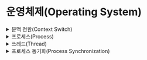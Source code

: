 # 운영체제(Operating System)

<details><summary>문맥 전환(Context Switch)</summary>

## 문맥 전환(Context Switch)이란?

현재 수행 중이던 프로세스(또는 쓰레드)를 멈추고 CPU를 다른 프로세스에 넘겨주는 과정을 문맥 전환(Context Switch)라고 한다. 문맥 전환은 멀티태스킹, 인터럽트 핸들링 또는 사용자 모드와 커널 모드 간의 전환 과정에서 발생하며 문맥 전환이 실행될 때마다 운영체제는 CPU를 제어<sup>[[1]](#contextswitch1)</sup>해야하므로, 과도한 문맥 전환 작업은 시스템 수준 CPU 소모<sup>[[2]](#contextswitch2)</sup>를 높이게 된다.

<div align="center">
	<img src="https://upload.wikimedia.org/wikipedia/commons/0/04/Context_switch.png" height="250px" align="middle"></img> 
    <br>
    <sub>문맥 전환(Context Switch) 프로세스 - <a href="https://ko.wikipedia.org/wiki/%EB%AC%B8%EB%A7%A5_%EA%B5%90%ED%99%98">Wikipedia</a></sub>  
    <br><br>
</div>

## 참고 자료

- [Context Switch - Wikipedia](https://ko.wikipedia.org/wiki/%EB%AC%B8%EB%A7%A5_%EA%B5%90%ED%99%98 'Context Switch')

---

1. <a name="contextswitch1"></a> 실행 중인 프로세스의 상태(문맥)를 PCB에 저장하고 중앙 처리 장치에 새로운 프로세스를 적재하는 작업을 말한다.
2. <a name="contextswitch2"></a> 문맥 전환이 잦으면 문맥 전환 처리 시간이 늘어나기 때문에 오버헤드도 증가한다.
   </details>

<details><summary>프로세스(Process)</summary>

## 프로세스란?

보조기억장치에 있는 프로그램이 주기억장치에 올라와 실행 중인 상태를 프로세스라고 한다. 실제 프로세스는 다음과 같이 다양하게 정의되고 있다.

- 실행(Executing, Running) 중인 프로그램
- PCB(Process Control Block)을 지닌 프로그램
- 프로그램 카운터(Program Counter)를 지닌 프로그램

## 프로세스의 구조

하나의 프로세스 코드는 코드, 데이터, 스택, 힙 영역으로 구성되어 있다.

- 코드(Code) 영역에는 실행할 CPU가 해석할 수 있는 프로그램의 바이너리 코드가 저장되어 있다.
- 데이터(Data) 영역에는 프로그램의 전역 변수, 정적 변수에 할당되는 데이터가 저장된다.
- 스택(Stack) 영역에는 지역변수와 함수 호출 시 전달되는 인수에 할당되는 데이터가 저장된다.
- 힙(Heap) 영역에는 동적으로 할당되는 데이터가 저장된다.

<div align="center">
	<img src="http://tcpschool.com/lectures/img_c_memory_structure.png"  align="middle"></img> 
    <br>
    <sub>프로세스 구성요소 - <a href="http://tcpschool.com/c/c_memory_structure">TCPSCHOOL</a></sub>  
    <br><br>
</div>

## 프로세스의 상태

중앙처리장치는 한번에 하나의 프로세스만 실행할 수 있다. 따라서 실행 외 상태의 프로세스를 관리하기 위해 커널 내에는 준비 큐, 대기 큐, 실행 큐 등의 자료 구조가 있으며 커널은 이것들을 이용하여 프로세스의 상태를 관리한다.

- 생성(create): 프로그램이 메모리에 적재되면서 프로세스가 생성되는 단계
- 실행(running): 프로세스가 CPU를 차지하여 명령어들이 실행되고 있는 단계
- 준비(ready): 프로세스가 CPU를 사용하고 있지는 않지만 언제든지 사용할 수 있느 상태로, CPU가 할당되기를 기다리고 있는 단계
- 대기(waiting) 또는 보류(block): 프로세스가 입출력 완료, 시그널 수신 등 어떤 사건을 기다리고 있는 단계
- 종료(terminated): 프로세스의 실행이 종료된 단계

  <div align="center">
  <img src="https://upload.wikimedia.org/wikipedia/commons/thumb/8/83/Process_states.svg/1024px-Process_states.svg.png" height="300px;"  align="middle"></img> 
      <br>
      <sub>프로세스 상태 - <a href="https://ko.wikipedia.org/wiki/%ED%94%84%EB%A1%9C%EC%84%B8%EC%8A%A4">Wikipedia</a></sub>  
      <br><br>
  </div>

## 프로세스의 상태 전환

프로세스의 각 상태 전환 단계를 다음과 같이 분류한다.

- 디스패치(dispatch): 준비 완료 리스트의 맨 앞에 있던 프로세스가 준비 완료 상태에서 실행 상태(CPU 점유)로 전환될 때
- 시간 제한(time out): 중앙처리장치의 독점 사용 방지를 위해 주어진 시간이 끝난 프로세스가 실행 상태에서 준비 완료 상태로 전환될 때
- 보류(block): 주어진 시간이 종료되기 전에 I/O 작업이 요구되어 프로세스가 실행 상태에서 대기 상태로 전환될 때
- 깨움(wakeup): I/O 작업이 종료되어 프로세스가 대기 상태에서 준비 완료 상태로 전환될 때

## 프로세스 제어 블록(Process Control Block)

프로세스 제어 블록이란 필요한 프로세스의 모든 정보를 담고 있는 운영체제 커널의 자료구조이다. 이는 프로세스 생성 시에 만들어지고 프로세스가 종료되면 제거되며 프로세스 상태 변화가 일어나면 트래픽 제어기에 의해 프로세스 제어 블록의 내용이 변경된다. PCB는 프로세스의 중요 정보를 가지고 있기 때문에 일반 사용자가 접근하지 못하는 보호 메모리 영역에 보관되며 주로 연결 리스트로 프로세스 제어 블록을 보관한다.

  <div align="center">
  <img src="https://i.imgur.com/CuS0wlk.jpg"  align="middle"></img> 
      <br>
      <sub>프로세스 제어 블록(PCB) - <a href="http://www.ques10.com/p/24811/short-note-on-process-control-block/">Ques10</a></sub>  
      <br><br>
  </div>

- 프로세스 식별자(Process ID)
- 프로세스 상태(Process State): 생성(create), 준비(ready), 실행(running), 대기(waiting), 완료(terminated) 상태가 있다. 유예준비상태(suspended ready), 유예대기상태(suspended wait)는 스택이 아닌 보조기억장치에 저장된다.
- 프로그램 카운터(Program Counter): 다음 실행할 명령어의 주소를 가리킨다.
- CPU 레지스터 및 일반 레지스터
- CPU 스케줄링 정보: 우선 순위, 최종 실행 시각, CPU 점유 시간 등
- 메모리 관리 정보: 해당 프로세스의 주소 공간 등
- 프로세스 계정 정보: 페이지 테이블, 스케줄링 큐 포인터, 소유자, 부모자 등
- 입출력 상태 정보: 프로세스에 할당된 입출력 장치 목록, 열린 파일 목록 등

## 참고 자료

- [프로세스 - Wikipedia](https://ko.wikipedia.org/wiki/%ED%94%84%EB%A1%9C%EC%84%B8%EC%8A%A4 '프로세스')
- [프로세스 제어 블록 - Wikipedia](https://ko.wikipedia.org/wiki/%ED%94%84%EB%A1%9C%EC%84%B8%EC%8A%A4_%EC%A0%9C%EC%96%B4_%EB%B8%94%EB%A1%9D '프로세스 제어 블록')
- [메모리의 구조 - TCPSCHOOL](http://tcpschool.com/c/c_memory_structure 'TCPSCHOOL')

---

   </details>

<details><summary>쓰레드(Thread)</summary>

## 쓰레드의 개념

CPU에 할당되어 수행되는 프로세스 내에서 실행되는 단위이다. 기존의 CPU의 작업 단위는 프로세스 단위였으나 서로 독립적인 일들을 불필요하게 순차적으로 처리하는 프로세스의 문제점을 개선하고자 프로세스보다 좀 더 작고 독립적으로 스케줄링이 가능한 프로세스 내의 실행 단위인 쓰레드라는 개념이 도입되었다.

  <div align="center">
  <img src="https://upload.wikimedia.org/wikipedia/commons/thumb/a/a5/Multithreaded_process.svg/330px-Multithreaded_process.svg.png"  align="middle"></img> 
      <br>
      <sub>두 개의 쓰레드를 실행하고 있는 하나의 프로세스 - <a href="http://www.ques10.com/p/24811/short-note-on-process-control-block/">Wikipedia</a></sub>  
      <br><br>
  </div>

## 쓰레드의 장단점

### 장점

멀티 프로세스에서 독립적으로 실행되어 각각의 별개의 메모리를 차지하는 프로세스와 달리 하나의 프로세스 내에 존재하기 때문에 메모리를 공유해서 사용한다. 메모리를 공유할 수 있기 때문에 쓰레드 간의 전환 속도가 프로세스 간의 전환 속도보다 빠르며, CPU가 여러 개일 때 각각의 CPU가 쓰레드를 하나씩 담당하는 방법으로 속도를 높일 수 있다.

### 단점

실행 순서를 보장할 수 없어 경쟁 상태<sup>[[1]](#thread1)</sup>가 발생한다. 세마포어 같은 프로세스/쓰레드 동기화 통해 이러한 문제를 해결할 수 있다.

## 싱글 쓰레드와 멀티 쓰레드

### 싱글 쓰레드

프로세스 내에 하나의 쓰레드가 존재하여 모든 작업을 처리한다.

### 멀티 쓰레드

여러 개의 쓰레드가 하나의 프로세스에 존재하여 여러 작업들을 동시에<sup>[[2]](#thread2)</sup> 처리한다. 각각의 쓰레드는 힙 영역, 정적 영역, 코드를 공유하지만, 자기 고유의 레지스터와 스택을 가지고 있다.

  <div align="center">
  <img src="https://www.cs.uic.edu/~jbell/CourseNotes/OperatingSystems/images/Chapter4/4_01_ThreadDiagram.jpg" width="675px;"  align="middle"></img> 
      <br>
      <sub>싱글 쓰레드와 멀티 쓰레드 - <a href="https://www.cs.uic.edu/~jbell/CourseNotes/OperatingSystems/4_Threads.html">uic.edu</a></sub>  
      <br><br>
  </div>

## 커널 레벨 쓰레드와 유저 레벨 쓰레드

### 유저 레벨 쓰레드(User-Level Thread)

유저 레벨 쓰레드는 운영체제에서 지원하지 않는 쓰레드 기능을 사용하기 위해 사용자가 직접 구현한 쓰레드이며 이는 보통 라이브러리로 구현된다. 동일한 메모리 영역에서 쓰레드가 생성 및 관리되므로 유저 모드에서 커널 모드로의 전환이 필요없어 속도가 빠른 장점이 있는 반면 프로세스 내의 쓰레드 중 하나가 시스템 호출 등으로 중단되면 프로세스 전체가 중단된다. 이는 커널이 지원하는 쓰레드가 아니기 때문에 프로세스 내부의 쓰레드를 인식하지 못하며 해당 프로세스를 대기 상태로 전환시키기 때문이다.

### 커널 레벨 쓰레드(Kernel-Level Thread)

커널 레벨 쓰레드는 운영체제에서 지원하는 쓰레드 기능으로 커널이 직접 쓰레드의 생성 및 스케줄링 등을 관리한다. 쓰레드가 시스템 호출 등으로 중단되더라도, 커널은 프로세스 내의 다른 스레드를 중단하지 않으며 커널에서 직접 제공하기 때문에 안전성이 보장되며 다양한 기능을 제공한다. 그러나 유저 모드에서 커널 모드로의 전환이 빈번하여 사용자 스레드에 비해 생성 및 관리하는 것이 속도가 느리다.

  <div align="center">
  <img src="https://t1.daumcdn.net/cfile/tistory/99C15A3B5C25E7ED15" width="700px;"  align="middle"></img> 
      <br>
      <sub>커널 레벨 쓰레드와 유저 레벨 쓰레드</sub>  
      <br><br>
  </div>

## 참고 자료

- [쓰레드 - Wikipedia](<https://ko.wikipedia.org/wiki/%EC%8A%A4%EB%A0%88%EB%93%9C_(%EC%BB%B4%ED%93%A8%ED%8C%85)> '쓰레드')
- [커널 레벨 쓰레드와 유저 레벨 쓰레드 - 뇌를 자극하는 윈도우즈 시스템 프로그래밍](https://www.youtube.com/watch?v=sOt80Kw0Ols '커널 레벨 쓰레드와 유저 레벨 쓰레드')

---

1. <a name="thread1"></a> 둘 이상의 입력 또는 조작의 타이밍이나 순서 등이 결과값에 영향을 줄 수 있는 상태를 말한다.
2. <a name="thread2"></a> 멀티 쓰레드 환경에서는 하나의 프로세스를 실행할 때 프로세스 내에 각각의 쓰레드를 엄청난 속도로 스위칭하며 독립적인 작업들을 거의 동시에 처리하게 된다.(CPU는 한번에 하나의 작업만 수행할 수 있다는 사실을 잊지 말자)
   </details>

<details><summary>프로세스 동기화(Process Synchronization)</summary>

## 프로세스 동기화의 개념

프로세스 동기화란 프로세스들이 임계 구역(Critical Section)<sup>[[1]](#processsynchronization1)</sup>에 동시에 접근할 때 발생하는 문제점을 해결하기 위해 사용되는 테크닉이다.

## 프로세스 동기화의 필요성

어떤 프로세스가 먼저 공유 자원에 접근하느냐에 실행 결과가 달라질 수 있기 때문에 공유 자원의 일관성을 유지하기 어렵다. 그래서 이를 해결하기 위해 프로세스 동기화 방법들이 고안되었다.

## 프로세스 동기화 방법

### 뮤텍스(Mutex)

임계 구역에 접근 중인 프로세스를 제외한 다른 프로세스들이 임계 구역에 접근하지 못하도록 제어하는 방법이다. 다양한 상호 배제 알고리즘이 있다.

### 세마포(Semaphore)

정수형 변수를 두어 임계 구역에 대한 접근을 제한하는 기법이다. 뮤텍스에서 사용된 알고리즘의 복잡성과 일반화의 어려움을 극복하기 위해 뮤텍스를 기반으로 만들어졌다. 뮤텍스와 달리 세마포어는 카운트를 조절하여 임계 구역에 진입 가능한 프로세스/스레드 수를 조절할 수 있다.

### 모니터(Monitor)

모니터는 기존 뮤텍스 기법을 개선한 고수준의 상호 배제를 강제하는 기법으로 임계 구역에 모니터를 지정하면 프로세스는 임계 구역에 접근하기 위해 모니터에 들어가야만 한다. 다시 말해, 모니터 내부에 들어간 프로세스에게만 임계 구역에 접근할 수 있는 기능을 제공한다. 또한 프로세스가 모니터에 들어가고자 할 때 다른 프로세스가 모니터 내부에 있다면 입장 큐에서 대기하여야 한다.

## 참고 자료

- [Semaphore vs. Monitors - what is the difference? - Stackoverflow](https://stackoverflow.com/questions/7335950/semaphore-vs-monitors-whats-the-difference 'Semaphore vs. Monitors - what is the difference?')
- [Monitor vs Mutex - Stackoverflow](https://stackoverflow.com/questions/38159668/monitor-vs-mutex 'Monitor vs Mutex')

---

1. <a name="processsynchronization1"></a> 서로 다른 두 프로세스, 혹은 스레드 등의 처리 단위가 같이 접근해서는 안 되는 공유 자원이 위치하는 영역을 뜻한다. 이를 해결한다. 임계 구역에 두 처리 단위가 동시에 접근하게 되면 임계 구역 문제가 발생한다.
   </details>
